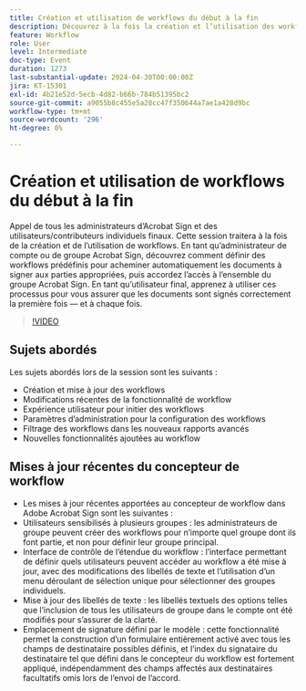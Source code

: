 ```yaml
---
title: Création et utilisation de workflows du début à la fin
description: Découvrez à la fois la création et l’utilisation des workflows.
feature: Workflow
role: User
level: Intermediate
doc-type: Event
duration: 1273
last-substantial-update: 2024-04-30T00:00:00Z
jira: KT-15301
exl-id: 4b21e52d-5ecb-4d82-b66b-784b51395bc2
source-git-commit: a9055b8c455e5a28cc47f350644a7ae1a428d9bc
workflow-type: tm+mt
source-wordcount: '296'
ht-degree: 0%

---
```


# Création et utilisation de workflows du début à la fin

Appel de tous les administrateurs d’Acrobat Sign et des utilisateurs/contributeurs individuels finaux. Cette session traitera à la fois de la création et de l’utilisation de workflows. En tant qu’administrateur de compte ou de groupe Acrobat Sign, découvrez comment définir des workflows prédéfinis pour acheminer automatiquement les documents à signer aux parties appropriées, puis accordez l’accès à l’ensemble du groupe Acrobat Sign. En tant qu’utilisateur final, apprenez à utiliser ces processus pour vous assurer que les documents sont signés correctement la première fois — et à chaque fois.

>[!VIDEO](https://video.tv.adobe.com/v/3454901/?learn=on&captions=fre_fr)

## Sujets abordés

Les sujets abordés lors de la session sont les suivants :

* Création et mise à jour des workflows
* Modifications récentes de la fonctionnalité de workflow
* Expérience utilisateur pour initier des workflows
* Paramètres d’administration pour la configuration des workflows
* Filtrage des workflows dans les nouveaux rapports avancés
* Nouvelles fonctionnalités ajoutées au workflow

## Mises à jour récentes du concepteur de workflow

* Les mises à jour récentes apportées au concepteur de workflow dans Adobe Acrobat Sign sont les suivantes :
* Utilisateurs sensibilisés à plusieurs groupes : les administrateurs de groupe peuvent créer des workflows pour n’importe quel groupe dont ils font partie, et non pour définir leur groupe principal.
* Interface de contrôle de l’étendue du workflow : l’interface permettant de définir quels utilisateurs peuvent accéder au workflow a été mise à jour, avec des modifications des libellés de texte et l’utilisation d’un menu déroulant de sélection unique pour sélectionner des groupes individuels.
* Mise à jour des libellés de texte : les libellés textuels des options telles que l’inclusion de tous les utilisateurs de groupe dans le compte ont été modifiés pour s’assurer de la clarté.
* Emplacement de signature défini par le modèle : cette fonctionnalité permet la construction d’un formulaire entièrement activé avec tous les champs de destinataire possibles définis, et l’index du signataire du destinataire tel que défini dans le concepteur du workflow est fortement appliqué, indépendamment des champs affectés aux destinataires facultatifs omis lors de l’envoi de l’accord.
